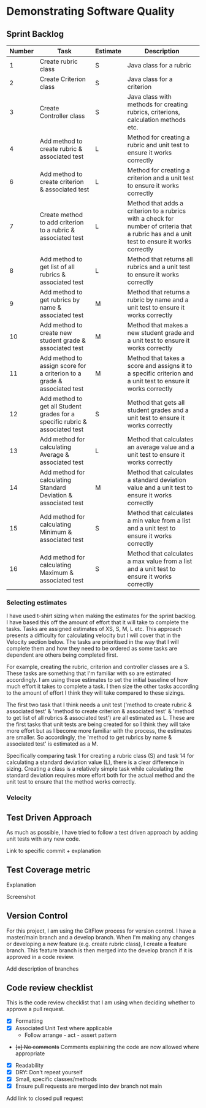# Demonstrating Software Quality
## Sprint Backlog
Number | Task | Estimate | Description
------------- | ------------- | ------------- | -------------
1 |Create rubric class | S | Java class for a rubric
2 |Create Criterion class | S | Java class for a criterion
3 |Create Controller class | S | Java class with methods for creating rubrics, criterions, calculation methods etc.
4 |Add method to create rubric & associated test | L | Method for creating a rubric and unit test to ensure it works correctly
6 |Add method to create criterion & associated test | L | Method for creating a criterion and a unit test to ensure it works correctly
7 |Create method to add criterion to a rubric & associated test | L | Method that adds a criterion to a rubrics with a check for number of criteria that a rubric has and a unit test to ensure it works correctly
8 |Add method to get list of all rubrics & associated test | L | Method that returns all rubrics and a unit test to ensure it works correctly
9 |Add method to get rubrics by name & associated test | M | Method that returns a rubric by name and a unit test to ensure it works correctly
10 |Add method to create new student grade & associated test | M | Method that makes a new student grade and a unit test to ensure it works correctly
11 |Add method to assign score for a criterion to a grade & associated test | M | Method that takes a score and assigns it to a specific criterion and a unit test to ensure it works correctly
12 |Add method to get all Student grades for a specific rubric & associated test | S | Method that gets all student grades and a unit test to ensure it works correctly
13 |Add method for calculating Average & associated test | L | Method that calculates an average value and a unit test to ensure it works correctly
14 |Add method for calculating Standard Deviation & associated test | M | Method that calculates a standard deviation value and a unit test to ensure it works correctly
15 |Add method for calculating Minimum & associated test | S | Method that calculates a min value from a list and a unit test to ensure it works correctly
16 |Add method for calculating Maximum & associated test | S | Method that calculates a max value from a list and a unit test to ensure it works correctly

### Selecting estimates
I have used t-shirt sizing when making the estimates for the sprint backlog. I have based this off the amount of effort that it will take to complete the tasks. Tasks are assigned estimates of XS, S, M, L etc. This approach presents a difficulty for calculating velocity but I will cover that in the Velocity section below. The tasks are prioritised in the way that I will complete them and how they need to be ordered as some tasks are dependent are others being completed first.

For example, creating the rubric, criterion and controller classes are a S. These tasks are something that I'm familiar with so are estimated accordingly. I am using these estimates to set the initial baseline of how much effort it takes to complete a task. I then size the other tasks according to the amount of effort I think they will take compared to these sizings.

The first two task that I think needs a unit test ('method to create rubric & associated test' & 'method to create criterion & associated test' &  'method to get list of all rubrics & associated test') are all estimated as L. These are the first tasks that unit tests are being created for so I think they will take more effort but as I become more familiar with the process, the estimates are smaller. So accordingly, the 'method to get rubrics by name & associated test' is estimated as a M. 

Specifically comparing task 1 for creating a rubric class (S) and task 14 for calculating a standard deviation value (L), there is a clear difference in sizing. Creating a class is a relatively simple task while calculating the standard deviation requires more effort both for the actual method and the unit test to ensure that the method works correctly.

### Velocity

## Test Driven Approach
As much as possible, I have tried to follow a test driven approach by adding unit tests with any new code. 

Link to specific commit + explanation

## Test Coverage metric
Explanation

Screenshot

## Version Control
For this project, I am using the GitFlow process for version control. I have a master/main branch and a develop branch. When I'm making any changes or developing a new feature (e.g. create rubric class), I create a feature branch. This feature branch is then merged into the develop branch if it is approved in a code review.

Add description of branches

## Code review checklist
This is the code review checklist that I am using when deciding whether to approve a pull request.
- [x] Formatting
- [x] Associated Unit Test where applicable 
    - Follow arrange - act - assert pattern
- ~~[x] No comments~~ Comments explaining the code are now allowed where appropriate
- [x] Readability
- [x] DRY: Don't repeat yourself
- [x] Small, specific classes/methods
- [x] Ensure pull requests are merged into dev branch not main

Add link to closed pull request

